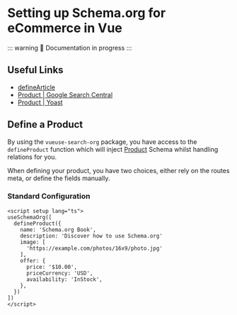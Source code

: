 # Setting up Schema.org for eCommerce in Vue

<SchemaOrgArticle image="/og.png" />

<BreadcrumbList :value="[ { item: '/', name: 'Home' }, { item: '/guide/recipes/', name: 'Recipes' }, { name: 'eCommerce' }]" />

::: warning
🔨 Documentation in progress
:::

## Useful Links

- [defineArticle](/schema/article)
- [Product | Google Search Central](https://developers.google.com/search/docs/advanced/structured-data/product)
- [Product | Yoast](https://developer.yoast.com/features/schema/pieces/product)

## Define a Product

By using the `vueuse-search-org` package, you have access to the `defineProduct` function which will inject [Product](/schema/article) Schema whilst handling
relations for you.

When defining your product, you have two choices, either rely on the routes meta, or define the fields manually.

### Standard Configuration

```vue articles/my-article.vue
<script setup lang="ts">
useSchemaOrg([
  defineProduct({
    name: 'Schema.org Book',
    description: 'Discover how to use Schema.org'
    image: [
      'https://example.com/photos/16x9/photo.jpg'
    ],
    offer: {
      price: '$10.00',
      priceCurrency: 'USD',
      availability: 'InStock',
    },
  })
])
</script>
```
